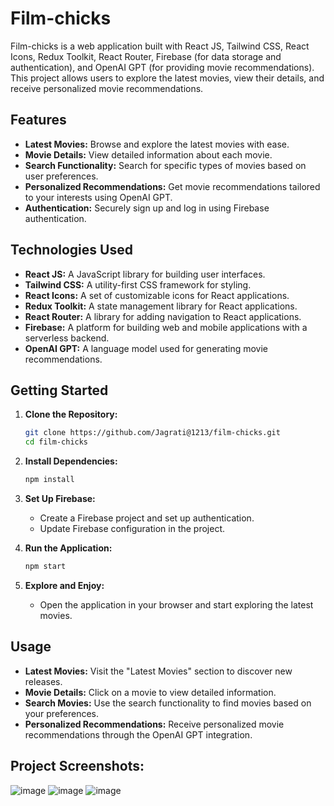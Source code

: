# Film-chicks

Film-chicks is a web application built with React JS, Tailwind CSS, React Icons, Redux Toolkit, React Router, Firebase (for data storage and authentication), and OpenAI GPT (for providing movie recommendations). 
This project allows users to explore the latest movies, view their details, and receive personalized movie recommendations.

## Features

- **Latest Movies:** Browse and explore the latest movies with ease.
- **Movie Details:** View detailed information about each movie.
- **Search Functionality:** Search for specific types of movies based on user preferences.
- **Personalized Recommendations:** Get movie recommendations tailored to your interests using OpenAI GPT.
- **Authentication:** Securely sign up and log in using Firebase authentication.

## Technologies Used

- **React JS:** A JavaScript library for building user interfaces.
- **Tailwind CSS:** A utility-first CSS framework for styling.
- **React Icons:** A set of customizable icons for React applications.
- **Redux Toolkit:** A state management library for React applications.
- **React Router:** A library for adding navigation to React applications.
- **Firebase:** A platform for building web and mobile applications with a serverless backend.
- **OpenAI GPT:** A language model used for generating movie recommendations.

## Getting Started

1. **Clone the Repository:**
   ```bash
   git clone https://github.com/Jagrati@1213/film-chicks.git
   cd film-chicks
   ```

2. **Install Dependencies:**
   ```bash
   npm install
   ```

3. **Set Up Firebase:**
   - Create a Firebase project and set up authentication.
   - Update Firebase configuration in the project.

4. **Run the Application:**
   ```bash
   npm start
   ```

5. **Explore and Enjoy:**
   - Open the application in your browser and start exploring the latest movies.

## Usage

- **Latest Movies:** Visit the "Latest Movies" section to discover new releases.
- **Movie Details:** Click on a movie to view detailed information.
- **Search Movies:** Use the search functionality to find movies based on your preferences.
- **Personalized Recommendations:** Receive personalized movie recommendations through the OpenAI GPT integration.

## Project Screenshots:
![image](https://github.com/Jagrati1213/film-chicks/assets/85276293/fd02ca83-1d03-4ef2-98e9-a751c4961520)
![image](https://github.com/Jagrati1213/film-chicks/assets/85276293/1c682812-5fe3-4756-8105-fbb258c3b697)
![image](https://github.com/Jagrati1213/film-chicks/assets/85276293/86af8886-a960-43ce-99e9-48b63bb75f60)


